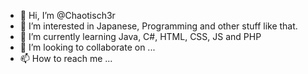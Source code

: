- 👋 Hi, I’m @Chaotisch3r
- 👀 I’m interested in Japanese, Programming and other stuff like that.
- 🌱 I’m currently learning Java, C#, HTML, CSS, JS and PHP
- 💞️ I’m looking to collaborate on ...
- 📫 How to reach me ...

<!---
Chaotisch3r/Chaotisch3r is a ✨ special ✨ repository because its `README.md` (this file) appears on your GitHub profile.
You can click the Preview link to take a look at your changes.
--->
